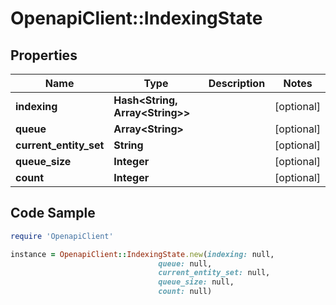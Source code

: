 # OpenapiClient::IndexingState

## Properties

Name | Type | Description | Notes
------------ | ------------- | ------------- | -------------
**indexing** | **Hash&lt;String, Array&lt;String&gt;&gt;** |  | [optional] 
**queue** | **Array&lt;String&gt;** |  | [optional] 
**current_entity_set** | **String** |  | [optional] 
**queue_size** | **Integer** |  | [optional] 
**count** | **Integer** |  | [optional] 

## Code Sample

```ruby
require 'OpenapiClient'

instance = OpenapiClient::IndexingState.new(indexing: null,
                                 queue: null,
                                 current_entity_set: null,
                                 queue_size: null,
                                 count: null)
```


